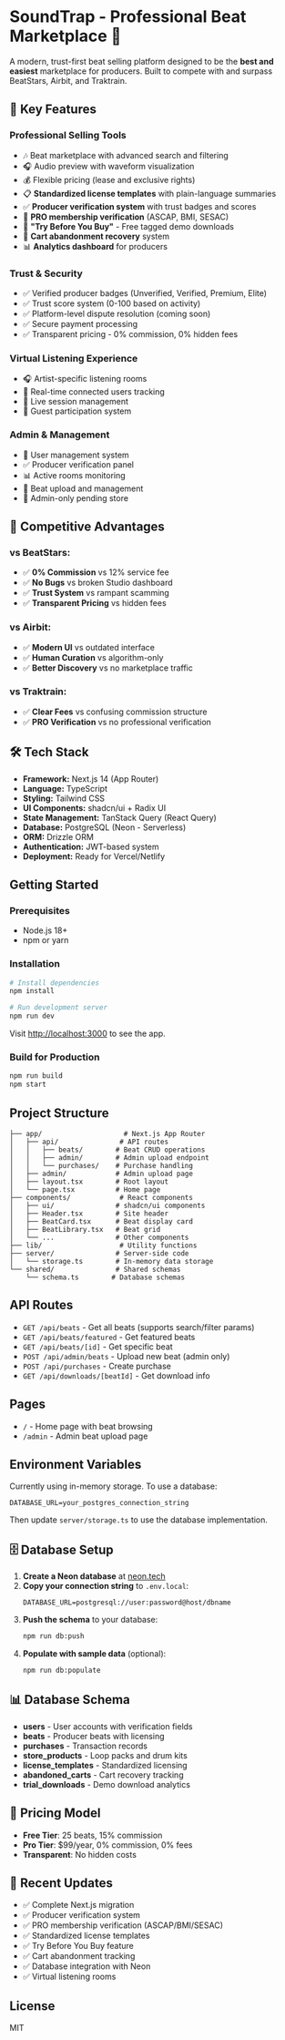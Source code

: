 # SoundTrap - Professional Beat Marketplace 🎵

A modern, trust-first beat selling platform designed to be the **best and easiest** marketplace for producers. Built to compete with and surpass BeatStars, Airbit, and Traktrain.

## 🚀 Key Features

### **Professional Selling Tools**
- 🎶 Beat marketplace with advanced search and filtering
- 🎧 Audio preview with waveform visualization
- 💰 Flexible pricing (lease and exclusive rights)
- 📋 **Standardized license templates** with plain-language summaries
- ✅ **Producer verification system** with trust badges and scores
- 🔑 **PRO membership verification** (ASCAP, BMI, SESAC)
- 🎁 **"Try Before You Buy"** - Free tagged demo downloads
- 🛒 **Cart abandonment recovery** system
- 📊 **Analytics dashboard** for producers

### **Trust & Security**
- ✅ Verified producer badges (Unverified, Verified, Premium, Elite)
- ✅ Trust score system (0-100 based on activity)
- ✅ Platform-level dispute resolution (coming soon)
- ✅ Secure payment processing
- ✅ Transparent pricing - 0% commission, 0% hidden fees

### **Virtual Listening Experience**
- 🎧 Artist-specific listening rooms
- 👥 Real-time connected users tracking
- 🔴 Live session management
- 🎤 Guest participation system

### **Admin & Management**
- 👥 User management system
- ✅ Producer verification panel
- 📊 Active rooms monitoring
- 🎵 Beat upload and management
- 💼 Admin-only pending store

## 🎯 Competitive Advantages

### **vs BeatStars:**
- ✅ **0% Commission** vs 12% service fee
- ✅ **No Bugs** vs broken Studio dashboard  
- ✅ **Trust System** vs rampant scamming
- ✅ **Transparent Pricing** vs hidden fees

### **vs Airbit:**
- ✅ **Modern UI** vs outdated interface
- ✅ **Human Curation** vs algorithm-only
- ✅ **Better Discovery** vs no marketplace traffic

### **vs Traktrain:**
- ✅ **Clear Fees** vs confusing commission structure
- ✅ **PRO Verification** vs no professional verification

## 🛠 Tech Stack

- **Framework:** Next.js 14 (App Router)
- **Language:** TypeScript
- **Styling:** Tailwind CSS
- **UI Components:** shadcn/ui + Radix UI
- **State Management:** TanStack Query (React Query)
- **Database:** PostgreSQL (Neon - Serverless)
- **ORM:** Drizzle ORM
- **Authentication:** JWT-based system
- **Deployment:** Ready for Vercel/Netlify

## Getting Started

### Prerequisites

- Node.js 18+ 
- npm or yarn

### Installation

```bash
# Install dependencies
npm install

# Run development server
npm run dev
```

Visit [http://localhost:3000](http://localhost:3000) to see the app.

### Build for Production

```bash
npm run build
npm start
```

## Project Structure

```
├── app/                    # Next.js App Router
│   ├── api/               # API routes
│   │   ├── beats/        # Beat CRUD operations
│   │   ├── admin/        # Admin upload endpoint
│   │   └── purchases/    # Purchase handling
│   ├── admin/            # Admin upload page
│   ├── layout.tsx        # Root layout
│   └── page.tsx          # Home page
├── components/            # React components
│   ├── ui/               # shadcn/ui components
│   ├── Header.tsx        # Site header
│   ├── BeatCard.tsx      # Beat display card
│   ├── BeatLibrary.tsx   # Beat grid
│   └── ...               # Other components
├── lib/                   # Utility functions
├── server/               # Server-side code
│   └── storage.ts        # In-memory data storage
└── shared/               # Shared schemas
    └── schema.ts        # Database schemas
```

## API Routes

- `GET /api/beats` - Get all beats (supports search/filter params)
- `GET /api/beats/featured` - Get featured beats
- `GET /api/beats/[id]` - Get specific beat
- `POST /api/admin/beats` - Upload new beat (admin only)
- `POST /api/purchases` - Create purchase
- `GET /api/downloads/[beatId]` - Get download info

## Pages

- `/` - Home page with beat browsing
- `/admin` - Admin beat upload page

## Environment Variables

Currently using in-memory storage. To use a database:

```env
DATABASE_URL=your_postgres_connection_string
```

Then update `server/storage.ts` to use the database implementation.

## 🗄 Database Setup

1. **Create a Neon database** at [neon.tech](https://neon.tech)
2. **Copy your connection string** to `.env.local`:
   ```env
   DATABASE_URL=postgresql://user:password@host/dbname
   ```
3. **Push the schema** to your database:
   ```bash
   npm run db:push
   ```
4. **Populate with sample data** (optional):
   ```bash
   npm run db:populate
   ```

## 📊 Database Schema

- **users** - User accounts with verification fields
- **beats** - Producer beats with licensing
- **purchases** - Transaction records
- **store_products** - Loop packs and drum kits
- **license_templates** - Standardized licensing
- **abandoned_carts** - Cart recovery tracking
- **trial_downloads** - Demo download analytics

## 🎯 Pricing Model

- **Free Tier**: 25 beats, 15% commission
- **Pro Tier**: $99/year, 0% commission, 0% fees
- **Transparent**: No hidden costs

## 📝 Recent Updates

- ✅ Complete Next.js migration
- ✅ Producer verification system
- ✅ PRO membership verification (ASCAP/BMI/SESAC)
- ✅ Standardized license templates
- ✅ Try Before You Buy feature
- ✅ Cart abandonment tracking
- ✅ Database integration with Neon
- ✅ Virtual listening rooms

## License

MIT

